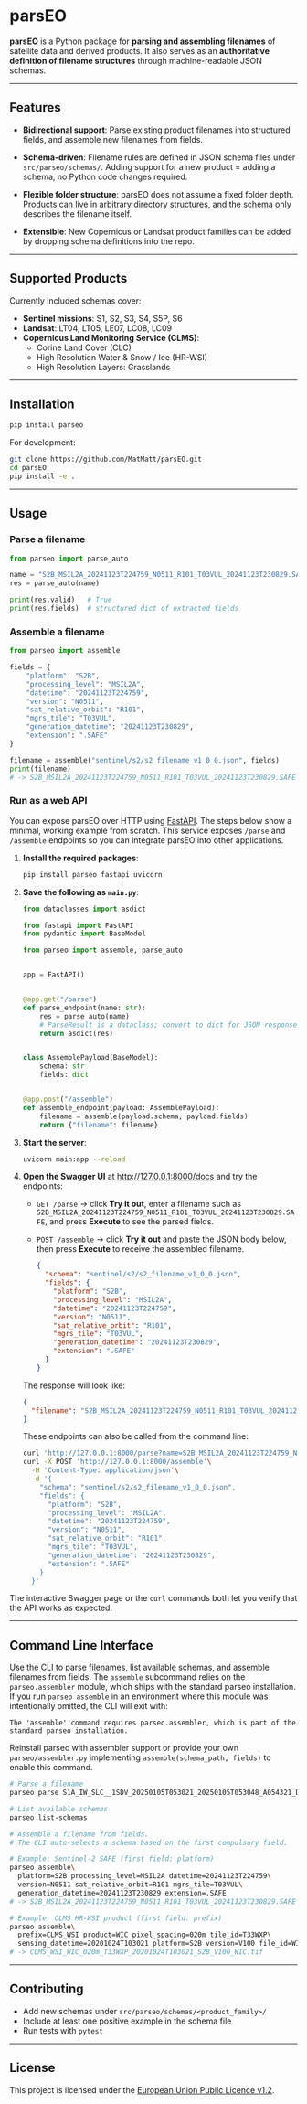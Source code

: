 # parsEO

**parsEO** is a Python package for **parsing and assembling filenames** of satellite data and derived products.
It also serves as an **authoritative definition of filename structures** through machine-readable JSON schemas.

---

## Features

- **Bidirectional support**:
  Parse existing product filenames into structured fields, and assemble new filenames from fields.

- **Schema-driven**:
  Filename rules are defined in JSON schema files under `src/parseo/schemas/`.
  Adding support for a new product = adding a schema, no Python code changes required.

- **Flexible folder structure**:
  parsEO does not assume a fixed folder depth. Products can live in arbitrary directory structures,
  and the schema only describes the filename itself.

- **Extensible**:
  New Copernicus or Landsat product families can be added by dropping schema definitions into the repo.

---

## Supported Products

Currently included schemas cover:

- **Sentinel missions**: S1, S2, S3, S4, S5P, S6
- **Landsat**: LT04, LT05, LE07, LC08, LC09
- **Copernicus Land Monitoring Service (CLMS)**:
  - Corine Land Cover (CLC)
  - High Resolution Water & Snow / Ice (HR-WSI)
  - High Resolution Layers: Grasslands
---

## Installation

```bash
pip install parseo
```

For development:

```bash
git clone https://github.com/MatMatt/parsEO.git
cd parsEO
pip install -e .
```

---

## Usage

### Parse a filename

```python
from parseo import parse_auto

name = "S2B_MSIL2A_20241123T224759_N0511_R101_T03VUL_20241123T230829.SAFE"
res = parse_auto(name)

print(res.valid)   # True
print(res.fields)  # structured dict of extracted fields
```

### Assemble a filename

```python
from parseo import assemble

fields = {
    "platform": "S2B",
    "processing_level": "MSIL2A",
    "datetime": "20241123T224759",
    "version": "N0511",
    "sat_relative_orbit": "R101",
    "mgrs_tile": "T03VUL",
    "generation_datetime": "20241123T230829",
    "extension": ".SAFE"
}

filename = assemble("sentinel/s2/s2_filename_v1_0_0.json", fields)
print(filename)
# -> S2B_MSIL2A_20241123T224759_N0511_R101_T03VUL_20241123T230829.SAFE
```

### Run as a web API

You can expose parsEO over HTTP using [FastAPI](https://fastapi.tiangolo.com).
The steps below show a minimal, working example from scratch.
This service exposes `/parse` and `/assemble` endpoints so you can integrate parsEO into other applications.

1. **Install the required packages**:

   ```bash
   pip install parseo fastapi uvicorn
   ```

2. **Save the following as `main.py`**:

   ```python
   from dataclasses import asdict

   from fastapi import FastAPI
   from pydantic import BaseModel

   from parseo import assemble, parse_auto


   app = FastAPI()


   @app.get("/parse")
   def parse_endpoint(name: str):
       res = parse_auto(name)
       # ParseResult is a dataclass; convert to dict for JSON response
       return asdict(res)


   class AssemblePayload(BaseModel):
       schema: str
       fields: dict


   @app.post("/assemble")
   def assemble_endpoint(payload: AssemblePayload):
       filename = assemble(payload.schema, payload.fields)
       return {"filename": filename}
   ```

3. **Start the server**:

   ```bash
   uvicorn main:app --reload
   ```

4. **Open the Swagger UI** at <http://127.0.0.1:8000/docs> and try the endpoints:

   - `GET /parse` → click **Try it out**, enter a filename such as
     `S2B_MSIL2A_20241123T224759_N0511_R101_T03VUL_20241123T230829.SAFE`, and
     press **Execute** to see the parsed fields.
   - `POST /assemble` → click **Try it out** and paste the JSON body below, then
     press **Execute** to receive the assembled filename.

     ```json
     {
       "schema": "sentinel/s2/s2_filename_v1_0_0.json",
       "fields": {
         "platform": "S2B",
         "processing_level": "MSIL2A",
         "datetime": "20241123T224759",
         "version": "N0511",
         "sat_relative_orbit": "R101",
         "mgrs_tile": "T03VUL",
         "generation_datetime": "20241123T230829",
         "extension": ".SAFE"
       }
     }
     ```

   The response will look like:

   ```json
   {
     "filename": "S2B_MSIL2A_20241123T224759_N0511_R101_T03VUL_20241123T230829.SAFE"
   }
   ```

   These endpoints can also be called from the command line:

   ```bash
   curl 'http://127.0.0.1:8000/parse?name=S2B_MSIL2A_20241123T224759_N0511_R101_T03VUL_20241123T230829.SAFE'
   curl -X POST 'http://127.0.0.1:8000/assemble'\
     -H 'Content-Type: application/json'\
     -d '{
       "schema": "sentinel/s2/s2_filename_v1_0_0.json",
       "fields": {
         "platform": "S2B",
         "processing_level": "MSIL2A",
         "datetime": "20241123T224759",
         "version": "N0511",
         "sat_relative_orbit": "R101",
         "mgrs_tile": "T03VUL",
         "generation_datetime": "20241123T230829",
         "extension": ".SAFE"
       }
     }'
   ```

The interactive Swagger page or the `curl` commands both let you verify that the
API works as expected.

---

## Command Line Interface

Use the CLI to parse filenames, list available schemas, and assemble filenames from fields.
The `assemble` subcommand relies on the `parseo.assembler` module, which ships with the
standard parseo installation. If you run `parseo assemble` in an environment where this
module was intentionally omitted, the CLI will exit with:

```
The 'assemble' command requires parseo.assembler, which is part of the standard parseo installation.
```

Reinstall parseo with assembler support or provide your own `parseo/assembler.py`
implementing `assemble(schema_path, fields)` to enable this command.

```bash
# Parse a filename
parseo parse S1A_IW_SLC__1SDV_20250105T053021_20250105T053048_A054321_D068F2E_ABC123.SAFE

# List available schemas
parseo list-schemas

# Assemble a filename from fields.
# The CLI auto-selects a schema based on the first compulsory field.

# Example: Sentinel-2 SAFE (first field: platform)
parseo assemble\
  platform=S2B processing_level=MSIL2A datetime=20241123T224759\
  version=N0511 sat_relative_orbit=R101 mgrs_tile=T03VUL\
  generation_datetime=20241123T230829 extension=.SAFE
# -> S2B_MSIL2A_20241123T224759_N0511_R101_T03VUL_20241123T230829.SAFE

# Example: CLMS HR-WSI product (first field: prefix)
parseo assemble\
  prefix=CLMS_WSI product=WIC pixel_spacing=020m tile_id=T33WXP\
  sensing_datetime=20201024T103021 platform=S2B version=V100 file_id=WIC extension=.tif
# -> CLMS_WSI_WIC_020m_T33WXP_20201024T103021_S2B_V100_WIC.tif
```

---

## Contributing

- Add new schemas under `src/parseo/schemas/<product_family>/`
- Include at least one positive example in the schema file
- Run tests with `pytest`

---

## License

This project is licensed under the [European Union Public Licence v1.2](LICENSE.txt).
